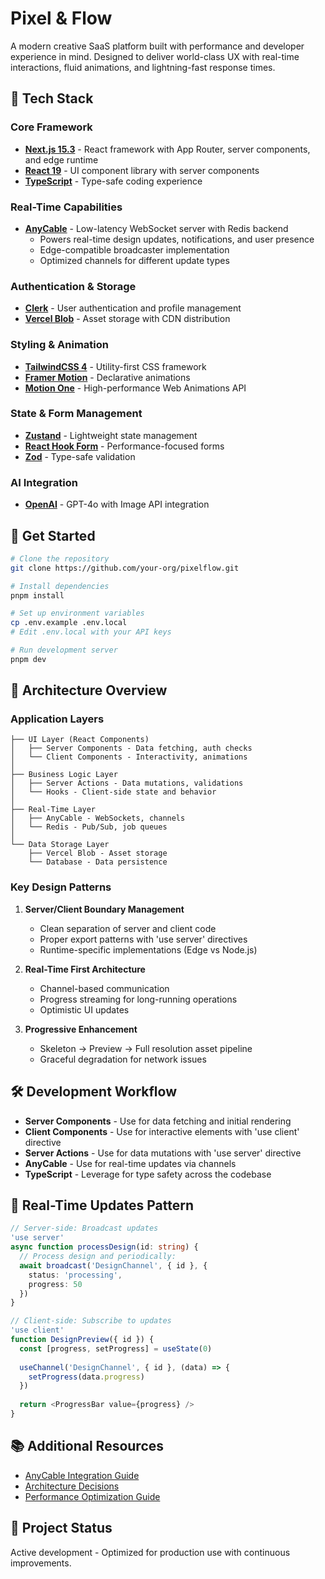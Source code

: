 
# Pixel & Flow

A modern creative SaaS platform built with performance and developer experience in mind. Designed to deliver world-class UX with real-time interactions, fluid animations, and lightning-fast response times.

## 🚀 Tech Stack

### Core Framework
- **[Next.js 15.3](https://nextjs.org/docs)** - React framework with App Router, server components, and edge runtime
- **[React 19](https://react.dev/)** - UI component library with server components
- **[TypeScript](https://www.typescriptlang.org/docs/)** - Type-safe coding experience

### Real-Time Capabilities
- **[AnyCable](https://docs.anycable.io/)** - Low-latency WebSocket server with Redis backend
  - Powers real-time design updates, notifications, and user presence
  - Edge-compatible broadcaster implementation
  - Optimized channels for different update types

### Authentication & Storage
- **[Clerk](https://clerk.com/docs)** - User authentication and profile management
- **[Vercel Blob](https://vercel.com/docs/storage/vercel-blob)** - Asset storage with CDN distribution

### Styling & Animation
- **[TailwindCSS 4](https://tailwindcss.com/docs)** - Utility-first CSS framework
- **[Framer Motion](https://www.framer.com/motion/)** - Declarative animations
- **[Motion One](https://motion.dev/)** - High-performance Web Animations API

### State & Form Management
- **[Zustand](https://github.com/pmndrs/zustand)** - Lightweight state management
- **[React Hook Form](https://react-hook-form.com/)** - Performance-focused forms
- **[Zod](https://zod.dev/)** - Type-safe validation

### AI Integration
- **[OpenAI](https://platform.openai.com/docs/api-reference)** - GPT-4o with Image API integration

## 🔌 Get Started

```bash
# Clone the repository
git clone https://github.com/your-org/pixelflow.git

# Install dependencies
pnpm install

# Set up environment variables
cp .env.example .env.local
# Edit .env.local with your API keys

# Run development server
pnpm dev
```

## 📐 Architecture Overview

### Application Layers

```
├── UI Layer (React Components)
│   ├── Server Components - Data fetching, auth checks
│   └── Client Components - Interactivity, animations
│
├── Business Logic Layer
│   ├── Server Actions - Data mutations, validations
│   └── Hooks - Client-side state and behavior
│
├── Real-Time Layer
│   ├── AnyCable - WebSockets, channels
│   └── Redis - Pub/Sub, job queues
│
└── Data Storage Layer
    ├── Vercel Blob - Asset storage
    └── Database - Data persistence
```

### Key Design Patterns

1. **Server/Client Boundary Management**
   - Clean separation of server and client code
   - Proper export patterns with 'use server' directives
   - Runtime-specific implementations (Edge vs Node.js)

2. **Real-Time First Architecture**
   - Channel-based communication
   - Progress streaming for long-running operations
   - Optimistic UI updates

3. **Progressive Enhancement**
   - Skeleton → Preview → Full resolution asset pipeline
   - Graceful degradation for network issues

## 🛠️ Development Workflow

- **Server Components** - Use for data fetching and initial rendering
- **Client Components** - Use for interactive elements with 'use client' directive
- **Server Actions** - Use for data mutations with 'use server' directive
- **AnyCable** - Use for real-time updates via channels
- **TypeScript** - Leverage for type safety across the codebase

## 🔄 Real-Time Updates Pattern

```typescript
// Server-side: Broadcast updates
'use server'
async function processDesign(id: string) {
  // Process design and periodically:
  await broadcast('DesignChannel', { id }, { 
    status: 'processing', 
    progress: 50 
  })
}

// Client-side: Subscribe to updates
'use client'
function DesignPreview({ id }) {
  const [progress, setProgress] = useState(0)
  
  useChannel('DesignChannel', { id }, (data) => {
    setProgress(data.progress)
  })
  
  return <ProgressBar value={progress} />
}
```

## 📚 Additional Resources

- [AnyCable Integration Guide](./ANYCABLE_INTEGRATION_GUIDE.md)
- [Architecture Decisions](./ARCHITECTURE.md)
- [Performance Optimization Guide](./PERFORMANCE.md)

## 🚧 Project Status

Active development - Optimized for production use with continuous improvements.
